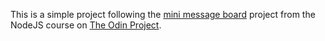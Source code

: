This is a simple project following the [mini message board](https://www.theodinproject.com/lessons/node-path-nodejs-mini-message-board) project from the NodeJS course on [The Odin Project](https://theodinproject.com/about).